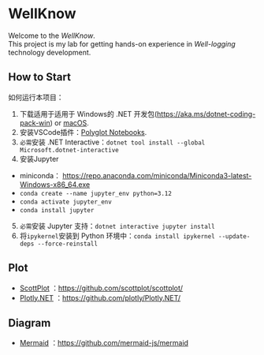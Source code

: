 WellKnow
===
Welcome to the _WellKnow_.  
This project is my lab for getting hands-on experience in _Well-logging_ technology development. 

## How to Start

如何运行本项目：
1. 下载适用于适用于 Windows的 .NET 开发包(https://aka.ms/dotnet-coding-pack-win) or [macOS](https://aka.ms/dotnet-coding-pack-mac).
2. 安装VSCode插件：[Polyglot Notebooks](https://marketplace.visualstudio.com/items?itemName=ms-dotnettools.dotnet-interactive-vscode).
3. `必需`安装 .NET Interactive：`dotnet tool install --global Microsoft.dotnet-interactive`
4. 安装Jupyter
  - miniconda： https://repo.anaconda.com/miniconda/Miniconda3-latest-Windows-x86_64.exe
  - `conda create --name jupyter_env python=3.12`
  - `conda activate jupyter_env`
  - `conda install jupyter`
5. `必需`安装 Jupyter 支持：`dotnet interactive jupyter install`
6. 将`ipykernel`安装到 Python 环境中：`conda install ipykernel --update-deps --force-reinstall`


## Plot

- [ScottPlot](https://scottplot.net/) ：https://github.com/scottplot/scottplot/
- [Plotly.NET](https://plotly.net/) ：https://github.com/plotly/Plotly.NET/


## Diagram
- [Mermaid](https://mermaid.js.org/) ：https://github.com/mermaid-js/mermaid


